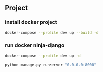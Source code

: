 ## Project


### install docker project
```bash
docker-compose --profile dev up --build -d
```

### run docker ninja-django
```bash
docker-compose --profile dev up -d
```

```bash
python manage.py runserver "0.0.0.0:8000"
```
